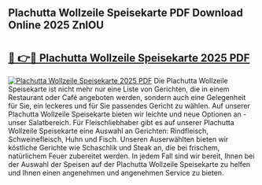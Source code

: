 ## Plachutta Wollzeile Speisekarte PDF Download Online 2025 ZnlOU

# <h2><a href="http://gc7rnq.nevu.top/?p=Plachutta+Wollzeile+Speisekarte">🔗 👉🔴 Plachutta Wollzeile Speisekarte 2025 PDF</a></h2>

[![Plachutta Wollzeile Speisekarte 2025 PDF](https://i.imgur.com/dBaPXMq.png)](http://gc7rnq.nevu.top/?p=Plachutta+Wollzeile+Speisekarte)
Die Plachutta Wollzeile Speisekarte ist nicht mehr nur eine Liste von Gerichten, die in einem Restaurant oder Café angeboten werden, sondern auch eine Gelegenheit für Sie, ein leckeres und für Sie passendes Gericht zu wählen. Auf unserer Plachutta Wollzeile Speisekarte bieten wir leichte und neue Optionen an - unser Salatbereich. Für Fleischliebhaber gibt es auf unserer Plachutta Wollzeile Speisekarte eine Auswahl an Gerichten: Rindfleisch, Schweinefleisch, Huhn und Fisch. Unseren Auserwählten bieten wir köstliche Gerichte wie Schaschlik und Steak an, die bei frischem, natürlichem Feuer zubereitet werden. In jedem Fall sind wir bereit, Ihnen bei der Auswahl der Speisen auf der Plachutta Wollzeile Speisekarte zu helfen und Ihnen einen angenehmen und angenehmen Service zu bieten.
